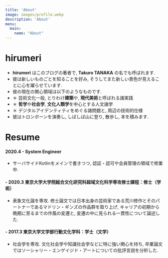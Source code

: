 ```yaml
---
title: 'About'
image: images/profile.webp
description: 'About'
menu:
  main:
    name: "About"
---
```


# hirumeri
- **hirumeri** はこのブログの著者で, **Takuro TANAKA** の名でも呼ばれます. 
- 彼は新しいものごとを知ることを好み, そうしてまた新しい景色が見えることに心を躍らせています.  
- 彼の現在の関心領域は以下のようなものです. 
- ＊ 芸術文化一般, とりわけ**建築**や, **現代美術**と呼ばれる諸実践
- ＊ **哲学**や**社会学**, **文化人類学**を中心とする人文諸学
- ＊ デジタルアイデンティティをめぐる諸問題と, 周辺の技術的仕様
- 彼はトロンボーンを演奏し, しばしば山に登り, 散歩し, 本を積みます. 
   

# Resume

#### 2020.4 - System Engineer 
- サーバサイドKotlinをメインで書きつつ, 認証・認可や会員管理の領域で修業中. 

#### - 2020.3 東京大学大学院総合文化研究科超域文化科学専攻修士課程：修士（学術）
- 表象文化論を専攻. 修士論文では日本出身の芸術家である荒川修作とそのパートナーであるマドリン・ギンズの作品群を取り上げ, キャリアの初期から晩期に至るまでの作風の変遷と, 変遷の中に見られる一貫性について論述した. 

#### - 2017.3 東京大学文学部行動文化学科：学士（文学）
- 社会学を専攻. 文化社会学や知識社会学などに特に強い関心を持ち, 卒業論文ではソーシャリー・エンゲイジド・アートについての批評言説を分析した. 

